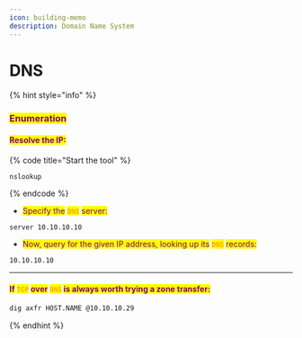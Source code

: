 ```yaml
---
icon: building-memo
description: Domain Name System
---
```


# DNS

{% hint style="info" %}
### <mark style="color:purple;">Enumeration</mark>

#### <mark style="color:purple;">Resolve the IP:</mark>

{% code title="Start the tool" %}
```bash
nslookup
```
{% endcode %}

* <mark style="color:purple;">Specify the</mark> <mark style="color:orange;">**`DNS`**</mark> <mark style="color:purple;">server:</mark>

```
server 10.10.10.10
```

* <mark style="color:purple;">Now, query for the given IP address, looking up its</mark> <mark style="color:orange;">**`DNS`**</mark> <mark style="color:purple;">records:</mark>

```
10.10.10.10
```

***

#### <mark style="color:purple;">If</mark> <mark style="color:orange;">`TCP`</mark> <mark style="color:purple;">over</mark> <mark style="color:orange;">`DNS`</mark> <mark style="color:purple;">is always worth trying a zone transfer:</mark>&#x20;

```bash
dig axfr HOST.NAME @10.10.10.29
```
{% endhint %}



